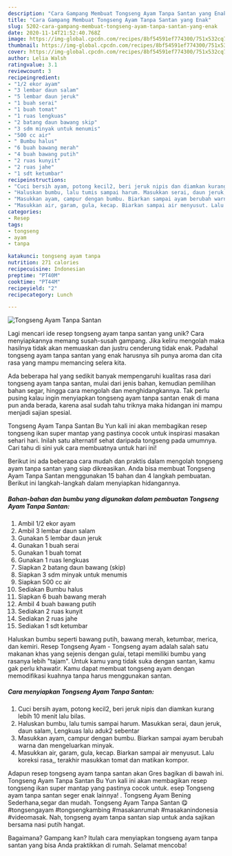 ```yaml
---
description: "Cara Gampang Membuat Tongseng Ayam Tanpa Santan yang Enak"
title: "Cara Gampang Membuat Tongseng Ayam Tanpa Santan yang Enak"
slug: 5202-cara-gampang-membuat-tongseng-ayam-tanpa-santan-yang-enak
date: 2020-11-14T21:52:40.768Z
image: https://img-global.cpcdn.com/recipes/8bf54591ef774300/751x532cq70/tongseng-ayam-tanpa-santan-foto-resep-utama.jpg
thumbnail: https://img-global.cpcdn.com/recipes/8bf54591ef774300/751x532cq70/tongseng-ayam-tanpa-santan-foto-resep-utama.jpg
cover: https://img-global.cpcdn.com/recipes/8bf54591ef774300/751x532cq70/tongseng-ayam-tanpa-santan-foto-resep-utama.jpg
author: Lelia Walsh
ratingvalue: 3.1
reviewcount: 3
recipeingredient:
- "1/2 ekor ayam"
- "3 lembar daun salam"
- "5 lembar daun jeruk"
- "1 buah serai"
- "1 buah tomat"
- "1 ruas lengkuas"
- "2 batang daun bawang skip"
- "3 sdm minyak untuk menumis"
- "500 cc air"
- " Bumbu halus"
- "6 buah bawang merah"
- "4 buah bawang putih"
- "2 ruas kunyit"
- "2 ruas jahe"
- "1 sdt ketumbar"
recipeinstructions:
- "Cuci bersih ayam, potong kecil2, beri jeruk nipis dan diamkan kurang lebih 10 menit lalu bilas."
- "Haluskan bumbu, lalu tumis sampai harum. Masukkan serai, daun jeruk, daun salam, Lengkuas lalu aduk2 sebentar"
- "Masukkan ayam, campur dengan bumbu. Biarkan sampai ayam berubah warna dan mengeluarkan minyak."
- "Masukkan air, garam, gula, kecap. Biarkan sampai air menyusut. Lalu koreksi rasa,, terakhir masukkan tomat dan matikan kompor."
categories:
- Resep
tags:
- tongseng
- ayam
- tanpa

katakunci: tongseng ayam tanpa 
nutrition: 271 calories
recipecuisine: Indonesian
preptime: "PT40M"
cooktime: "PT44M"
recipeyield: "2"
recipecategory: Lunch

---
```



![Tongseng Ayam Tanpa Santan](https://img-global.cpcdn.com/recipes/8bf54591ef774300/751x532cq70/tongseng-ayam-tanpa-santan-foto-resep-utama.jpg)

Lagi mencari ide resep tongseng ayam tanpa santan yang unik? Cara menyiapkannya memang susah-susah gampang. Jika keliru mengolah maka hasilnya tidak akan memuaskan dan justru cenderung tidak enak. Padahal tongseng ayam tanpa santan yang enak harusnya sih punya aroma dan cita rasa yang mampu memancing selera kita.

Ada beberapa hal yang sedikit banyak mempengaruhi kualitas rasa dari tongseng ayam tanpa santan, mulai dari jenis bahan, kemudian pemilihan bahan segar, hingga cara mengolah dan menghidangkannya. Tak perlu pusing kalau ingin menyiapkan tongseng ayam tanpa santan enak di mana pun anda berada, karena asal sudah tahu triknya maka hidangan ini mampu menjadi sajian spesial.

Tongseng Ayam Tanpa Santan Bu Yun kali ini akan membagikan resep tongseng ikan super mantap yang pastinya cocok untuk inspirasi masakan sehari hari. Inilah satu alternatif sehat daripada tongseng pada umumnya. Cari tahu di sini yuk cara membuatnya untuk hari ini!


Berikut ini ada beberapa cara mudah dan praktis dalam mengolah tongseng ayam tanpa santan yang siap dikreasikan. Anda bisa membuat Tongseng Ayam Tanpa Santan menggunakan 15 bahan dan 4 langkah pembuatan. Berikut ini langkah-langkah dalam menyiapkan hidangannya.

<!--inarticleads1-->

##### Bahan-bahan dan bumbu yang digunakan dalam pembuatan Tongseng Ayam Tanpa Santan:

1. Ambil 1/2 ekor ayam
1. Ambil 3 lembar daun salam
1. Gunakan 5 lembar daun jeruk
1. Gunakan 1 buah serai
1. Gunakan 1 buah tomat
1. Gunakan 1 ruas lengkuas
1. Siapkan 2 batang daun bawang (skip)
1. Siapkan 3 sdm minyak untuk menumis
1. Siapkan 500 cc air
1. Sediakan  Bumbu halus
1. Siapkan 6 buah bawang merah
1. Ambil 4 buah bawang putih
1. Sediakan 2 ruas kunyit
1. Sediakan 2 ruas jahe
1. Sediakan 1 sdt ketumbar


Haluskan bumbu seperti bawang putih, bawang merah, ketumbar, merica, dan kemiri. Resep Tongseng Ayam - Tongseng ayam adalah salah satu makanan khas yang sejenis dengan gulai, tetapi memiliki bumbu yang rasanya lebih &#34;tajam&#34;. Untuk kamu yang tidak suka dengan santan, kamu gak perlu khawatir. Kamu dapat membuat tongseng ayam dengan memodifikasi kuahnya tanpa harus menggunakan santan. 

<!--inarticleads2-->

##### Cara menyiapkan Tongseng Ayam Tanpa Santan:

1. Cuci bersih ayam, potong kecil2, beri jeruk nipis dan diamkan kurang lebih 10 menit lalu bilas.
1. Haluskan bumbu, lalu tumis sampai harum. Masukkan serai, daun jeruk, daun salam, Lengkuas lalu aduk2 sebentar
1. Masukkan ayam, campur dengan bumbu. Biarkan sampai ayam berubah warna dan mengeluarkan minyak.
1. Masukkan air, garam, gula, kecap. Biarkan sampai air menyusut. Lalu koreksi rasa,, terakhir masukkan tomat dan matikan kompor.


Adapun resep tongseng ayam tanpa santan akan Gres bagikan di bawah ini. Tongseng Ayam Tanpa Santan Bu Yun kali ini akan membagikan resep tongseng ikan super mantap yang pastinya cocok untuk. esep Tongseng ayam tanpa santan seger enak lainnya! . Tongseng Ayam Bening Sederhana,segar dan mudah. Tongseng Ayam Tanpa Santan 😋 #tongsengayam #tongsengkambing #masakanrumah #masakanindonesia #videomasak. Nah, tongseng ayam tanpa santan siap untuk anda sajikan bersama nasi putih hangat. 

Bagaimana? Gampang kan? Itulah cara menyiapkan tongseng ayam tanpa santan yang bisa Anda praktikkan di rumah. Selamat mencoba!
